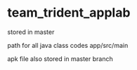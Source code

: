 # team_trident_applab
stored in master

path for all java class codes
app/src/main

apk file also stored in master branch
